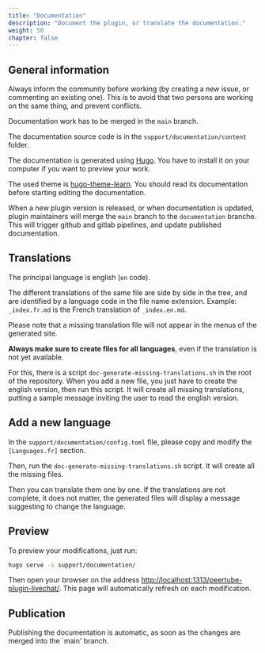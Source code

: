 ```yaml
---
title: "Documentation"
description: "Document the plugin, or translate the documentation."
weight: 50
chapter: false
---
```


## General information

Always inform the community before working (by creating a new issue, or commenting an existing one). This is to avoid that two persons are
working on the same thing, and prevent conflicts.

Documentation work has to be merged in the `main` branch.

The documentation source code is in the `support/documentation/content` folder.

The documentation is generated using [Hugo](https://gohugo.io/).
You have to install it on your computer if you want to preview your work.

The used theme is [hugo-theme-learn](https://learn.netlify.app/).
You should read its documentation before starting editing the documentation.

When a new plugin version is released, or when documentation is updated,
plugin maintainers will merge the `main` branch to the `documentation` branche.
This will trigger github and gitlab pipelines, and update published documentation.

## Translations

The principal language is english (`en` code).

The different translations of the same file are side by side in the
tree, and are identified by a language code in the file name extension.
Example: `_index.fr.md` is the French translation of `_index.en.md`.

Please note that a missing translation file will not appear in the menus of the generated site.

**Always make sure to create files for all languages**, even if the translation is not yet available.

For this, there is a script `doc-generate-missing-translations.sh` in the root of the repository. When you add a new file, you just have to create the english version, then run this script. It will create all  missing translations, putting a sample message inviting the user to read the english version.

## Add a new language

In the `support/documentation/config.toml` file, please copy and modify the `[Languages.fr]` section.

Then, run the `doc-generate-missing-translations.sh` script.
It will create all the missing files.

Then you can translate them one by one.
If the translations are not complete, it does not matter, the generated files will display a message suggesting to change the language.

## Preview

To preview your modifications, just run:

```bash
hugo serve -s support/documentation/
```

Then open your browser on the address
[http://localhost:1313/peertube-plugin-livechat/](http://localhost:1313/peertube-plugin-livechat/).
This page will automatically refresh on each modification.

## Publication

Publishing the documentation is automatic, as soon as the changes are merged into the `main' branch.
